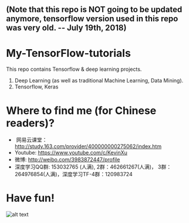 ## (Note that this repo is NOT going to be updated anymore, tensorflow version used in this repo was very old. -- July 19th, 2018)

# My-TensorFlow-tutorials
This repo contains Tensorflow & deep learning projects.
1. Deep Learning (as well as traditional Machine Learning, Data Mining).
2. Tensorflow, Keras
  
# Where to find me (for Chinese readers)?
*  网易云课堂：http://study.163.com/provider/400000000275062/index.htm
*  Youtube: https://www.youtube.com/c/KevinXu 
*  微博: http://weibo.com/3983872447/profile
*  深度学习QQ群: 153032765 (人满),  2群：462661267(人满)， 3群：264976854(人满)，深度学习TF-4群：120983724



# Have fun!
![alt text](https://github.com/kevin28520/My-TensorFlow-tutorials/blob/master/01%20cats%20vs%20dogs/images/starry%20night%20dd3.jpg)

